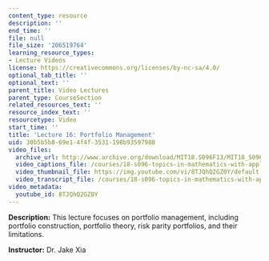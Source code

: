 ```yaml
---
content_type: resource
description: ''
end_time: ''
file: null
file_size: '206519764'
learning_resource_types:
- Lecture Videos
license: https://creativecommons.org/licenses/by-nc-sa/4.0/
optional_tab_title: ''
optional_text: ''
parent_title: Video Lectures
parent_type: CourseSection
related_resources_text: ''
resource_index_text: ''
resourcetype: Video
start_time: ''
title: 'Lecture 16: Portfolio Management'
uid: 30b5b5b8-69e1-4f4f-3531-198b93597988
video_files:
  archive_url: http://www.archive.org/download/MIT18.S096F13/MIT18_S096F13_lec16_300k.mp4
  video_captions_file: /courses/18-s096-topics-in-mathematics-with-applications-in-finance-fall-2013/4c22cee9957455d393b76dbfe7132447_8TJQhQ2GZ0Y.vtt
  video_thumbnail_file: https://img.youtube.com/vi/8TJQhQ2GZ0Y/default.jpg
  video_transcript_file: /courses/18-s096-topics-in-mathematics-with-applications-in-finance-fall-2013/2aa2fec3d040b7d3746ca7ba5c192041_8TJQhQ2GZ0Y.pdf
video_metadata:
  youtube_id: 8TJQhQ2GZ0Y
---
```


**Description:** This lecture focuses on portfolio management, including portfolio construction, portfolio theory, risk parity portfolios, and their limitations.

**Instructor:** Dr. Jake Xia

